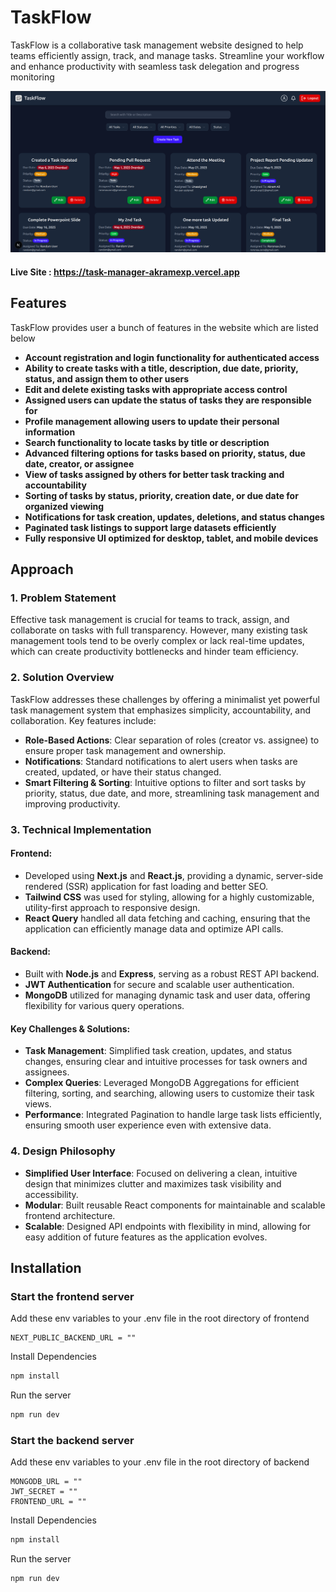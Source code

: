 # TaskFlow

TaskFlow is a collaborative task management website designed to help teams efficiently assign, track, and manage tasks. Streamline your workflow and enhance productivity with seamless task delegation and progress monitoring

![s1](https://github.com/AkramExp/task-manager/blob/main/frontend/public/screenshot.png)

#### Live Site : https://task-manager-akramexp.vercel.app

## Features

TaskFlow provides user a bunch of features in the website which are listed below

- **Account registration and login functionality for authenticated access**
- **Ability to create tasks with a title, description, due date, priority, status, and assign them to other users**
- **Edit and delete existing tasks with appropriate access control**
- **Assigned users can update the status of tasks they are responsible for**
- **Profile management allowing users to update their personal information**
- **Search functionality to locate tasks by title or description**
- **Advanced filtering options for tasks based on priority, status, due date, creator, or assignee**
- **View of tasks assigned by others for better task tracking and accountability**
- **Sorting of tasks by status, priority, creation date, or due date for organized viewing**
- **Notifications for task creation, updates, deletions, and status changes**
- **Paginated task listings to support large datasets efficiently**
- **Fully responsive UI optimized for desktop, tablet, and mobile devices**

## Approach

### 1. Problem Statement

Effective task management is crucial for teams to track, assign, and collaborate on tasks with full transparency. However, many existing task management tools tend to be overly complex or lack real-time updates, which can create productivity bottlenecks and hinder team efficiency.

### 2. Solution Overview

TaskFlow addresses these challenges by offering a minimalist yet powerful task management system that emphasizes simplicity, accountability, and collaboration. Key features include:

- **Role-Based Actions**: Clear separation of roles (creator vs. assignee) to ensure proper task management and ownership.
- **Notifications**: Standard notifications to alert users when tasks are created, updated, or have their status changed.
- **Smart Filtering & Sorting**: Intuitive options to filter and sort tasks by priority, status, due date, and more, streamlining task management and improving productivity.

### 3. Technical Implementation

#### Frontend:

- Developed using **Next.js** and **React.js**, providing a dynamic, server-side rendered (SSR) application for fast loading and better SEO.
- **Tailwind CSS** was used for styling, allowing for a highly customizable, utility-first approach to responsive design.
- **React Query** handled all data fetching and caching, ensuring that the application can efficiently manage data and optimize API calls.

#### Backend:

- Built with **Node.js** and **Express**, serving as a robust REST API backend.
- **JWT Authentication** for secure and scalable user authentication.
- **MongoDB** utilized for managing dynamic task and user data, offering flexibility for various query operations.

#### Key Challenges & Solutions:

- **Task Management**: Simplified task creation, updates, and status changes, ensuring clear and intuitive processes for task owners and assignees.
- **Complex Queries**: Leveraged MongoDB Aggregations for efficient filtering, sorting, and searching, allowing users to customize their task views.
- **Performance**: Integrated Pagination to handle large task lists efficiently, ensuring smooth user experience even with extensive data.

### 4. Design Philosophy

- **Simplified User Interface**: Focused on delivering a clean, intuitive design that minimizes clutter and maximizes task visibility and accessibility.
- **Modular**: Built reusable React components for maintainable and scalable frontend architecture.
- **Scalable**: Designed API endpoints with flexibility in mind, allowing for easy addition of future features as the application evolves.

## Installation

### Start the frontend server

Add these env variables to your .env file in the root directory of frontend

```
NEXT_PUBLIC_BACKEND_URL = ""
```

Install Dependencies

```bash
npm install
```

Run the server

```bash
npm run dev
```

### Start the backend server

Add these env variables to your .env file in the root directory of backend

```
MONGODB_URL = ""
JWT_SECRET = ""
FRONTEND_URL = ""

```

Install Dependencies

```bash
npm install
```

Run the server

```bash
npm run dev
```
